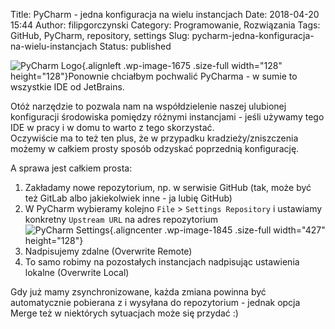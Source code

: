 Title: PyCharm - jedna konfiguracja na wielu instancjach
Date: 2018-04-20 15:44
Author: filipgorczynski
Category: Programowanie, Rozwiązania
Tags: GitHub, PyCharm, repository, settings
Slug: pycharm-jedna-konfiguracja-na-wielu-instancjach
Status: published

![PyCharm Logo](https://filipgorczynski.files.wordpress.com/2018/03/pycharm_logo.png){.alignleft .wp-image-1675 .size-full width="128" height="128"}Ponownie chciałbym pochwalić PyCharma - w sumie to wszystkie IDE od JetBrains.

Otóż narzędzie to pozwala nam na współdzielenie naszej ulubionej konfiguracji środowiska pomiędzy różnymi instancjami - jeśli używamy tego IDE w pracy i w domu to warto z tego skorzystać.  
Oczywiście ma to też ten plus, że w przypadku kradzieży/zniszczenia możemy w całkiem prosty sposób odzyskać poprzednią konfigurację.

A sprawa jest całkiem prosta:

1.  Zakładamy nowe repozytorium, np. w serwisie GitHub (tak, może być też GitLab albo jakiekolwiek inne - ja lubię GitHub)
2.  W PyCharm wybieramy kolejno `File` \> `Settings Repository` i ustawiamy konkretny `Upstream URL` na adres repozytorium  
   ![PyCharm Settings](https://filipgorczynski.files.wordpress.com/2018/04/pycharm-settings-repository.png){.aligncenter .wp-image-1845 .size-full width="427" height="128"}
3.  Nadpisujemy zdalne (Overwrite Remote)
4.  To samo robimy na pozostałych instancjach nadpisując ustawienia lokalne (Overwrite Local)

Gdy już mamy zsynchronizowane, każda zmiana powinna być automatycznie pobierana z i wysyłana do repozytorium - jednak opcja Merge też w niektórych sytuacjach może się przydać :)
